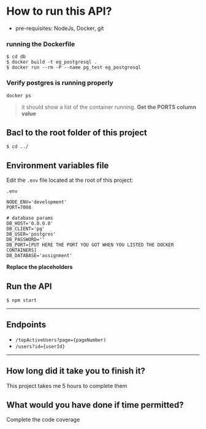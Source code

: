 # How to run this API?

- pre-requisites: NodeJs, Docker, git

### running the Dockerfile

```
$ cd db
$ docker build -t eg_postgresql .
$ docker run --rm -P --name pg_test eg_postgresql
```

### Verify postgres is running properly

```
docker ps
```

> it should show a list of the container running. **Get the PORTS column value**

## Bacl to the root folder of this project

```
$ cd ../
```

## Environment variables file

Edit the `.env` file located at the root of this project:

`.env`

```
NODE_ENV='development'
PORT=7008

# database params
DB_HOST='0.0.0.0'
DB_CLIENT='pg'
DB_USER='postgres'
DB_PASSWORD=''
DB_PORT=[PUT HERE THE PORT YOU GOT WHEN YOU LISTED THE DOCKER CONTAINERS]
DB_DATABASE='assignment'
```

**Replace the placeholders**

## Run the API

```
$ npm start
```

---

## Endpoints

- `/topActiveUsers?page={pageNumber)`
- `/users?id={userId}`

---

## How long did it take you to finish it?

This project takes me 5 hours to complete them

## What would you have done if time permitted?

Complete the code coverage
